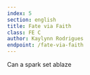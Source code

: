 ```yaml
---
index: 5
section: english
title: Fate via Faith
class: FE C
author: Kaylynn Rodrigues
endpoint: /fate-via-faith
---
```


Can a spark set ablaze

